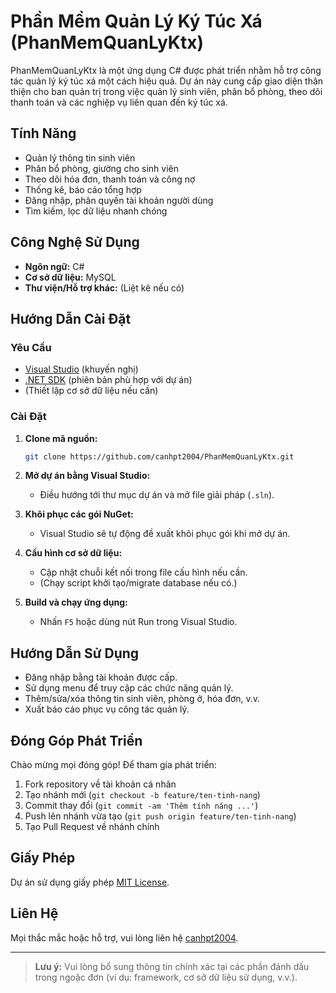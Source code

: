 # Phần Mềm Quản Lý Ký Túc Xá (PhanMemQuanLyKtx)

PhanMemQuanLyKtx là một ứng dụng C# được phát triển nhằm hỗ trợ công tác quản lý ký túc xá một cách hiệu quả. Dự án này cung cấp giao diện thân thiện cho ban quản trị trong việc quản lý sinh viên, phân bổ phòng, theo dõi thanh toán và các nghiệp vụ liên quan đến ký túc xá.

## Tính Năng

- Quản lý thông tin sinh viên
- Phân bổ phòng, giường cho sinh viên
- Theo dõi hóa đơn, thanh toán và công nợ
- Thống kê, báo cáo tổng hợp
- Đăng nhập, phân quyền tài khoản người dùng
- Tìm kiếm, lọc dữ liệu nhanh chóng

## Công Nghệ Sử Dụng

- **Ngôn ngữ:** C#
- **Cơ sở dữ liệu:** MySQL
- **Thư viện/Hỗ trợ khác:** (Liệt kê nếu có)

## Hướng Dẫn Cài Đặt

### Yêu Cầu

- [Visual Studio](https://visualstudio.microsoft.com/) (khuyến nghị)
- [.NET SDK](https://dotnet.microsoft.com/download) (phiên bản phù hợp với dự án)
- (Thiết lập cơ sở dữ liệu nếu cần)

### Cài Đặt

1. **Clone mã nguồn:**
   ```bash
   git clone https://github.com/canhpt2004/PhanMemQuanLyKtx.git
   ```

2. **Mở dự án bằng Visual Studio:**
   - Điều hướng tới thư mục dự án và mở file giải pháp (`.sln`).

3. **Khôi phục các gói NuGet:**
   - Visual Studio sẽ tự động đề xuất khôi phục gói khi mở dự án.

4. **Cấu hình cơ sở dữ liệu:**
   - Cập nhật chuỗi kết nối trong file cấu hình nếu cần.
   - (Chạy script khởi tạo/migrate database nếu có.)

5. **Build và chạy ứng dụng:**
   - Nhấn `F5` hoặc dùng nút Run trong Visual Studio.

## Hướng Dẫn Sử Dụng

- Đăng nhập bằng tài khoản được cấp.
- Sử dụng menu để truy cập các chức năng quản lý.
- Thêm/sửa/xóa thông tin sinh viên, phòng ở, hóa đơn, v.v.
- Xuất báo cáo phục vụ công tác quản lý.

## Đóng Góp Phát Triển

Chào mừng mọi đóng góp! Để tham gia phát triển:

1. Fork repository về tài khoản cá nhân
2. Tạo nhánh mới (`git checkout -b feature/ten-tinh-nang`)
3. Commit thay đổi (`git commit -am 'Thêm tính năng ...'`)
4. Push lên nhánh vừa tạo (`git push origin feature/ten-tinh-nang`)
5. Tạo Pull Request về nhánh chính

## Giấy Phép

Dự án sử dụng giấy phép [MIT License](LICENSE).

## Liên Hệ

Mọi thắc mắc hoặc hỗ trợ, vui lòng liên hệ [canhpt2004](https://github.com/canhpt2004).

---

> **Lưu ý:** Vui lòng bổ sung thông tin chính xác tại các phần đánh dấu trong ngoặc đơn (ví dụ: framework, cơ sở dữ liệu sử dụng, v.v.).
